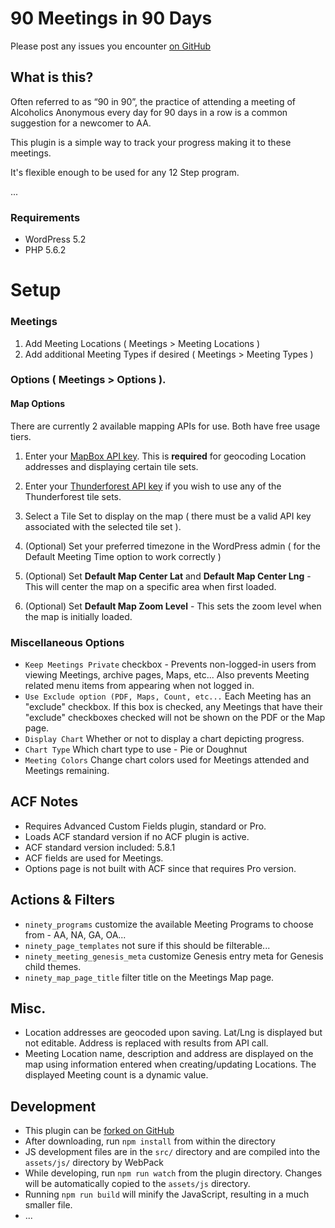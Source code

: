 # 90 Meetings in 90 Days

Please post any issues you encounter [on GitHub](https://github.com/machouinard/ninety-ninety/issues)

## What is this?
Often referred to as “90 in 90”, the practice of attending a meeting of Alcoholics Anonymous every day for 90 days in a row is a common suggestion for a newcomer to AA.

This plugin is a simple way to track your progress making it to these meetings.

It's flexible enough to be used for any 12 Step program.

...



### Requirements
* WordPress 5.2
* PHP 5.6.2

# Setup
### Meetings
1. Add Meeting Locations ( Meetings > Meeting Locations )
1. Add additional Meeting Types if desired ( Meetings > Meeting Types )



### Options ( Meetings > Options ). 

#### Map Options
There are currently 2 available mapping APIs for use.  Both have free usage tiers.
1. Enter your [MapBox API key](https://account.mapbox.com/auth/signup/). This is __required__ for geocoding
Location addresses and displaying certain tile sets.
1. Enter your [Thunderforest API key](https://www.thunderforest.com/pricing/) if you wish to use any of the Thunderforest tile sets. 
1. Select a Tile Set to display on the map ( there must be a valid API key associated with the selected tile set ).

1. (Optional) Set your preferred timezone in the WordPress admin ( for the Default Meeting Time option to work correctly )
1. (Optional) Set __Default Map Center Lat__ and __Default Map Center Lng__ - This will center the map on a specific area when first loaded.
1. (Optional) Set __Default Map Zoom Level__ - This sets the zoom level when the map is initially loaded.

### Miscellaneous Options
* `Keep Meetings Private` checkbox - Prevents non-logged-in users from viewing Meetings, archive pages, Maps, etc...  Also prevents
Meeting related menu items from appearing when not logged in.
* `Use Exclude option (PDF, Maps, Count, etc...` Each Meeting has an "exclude" checkbox.  If this box is checked, any
Meetings that have their "exclude" checkboxes checked will not be shown on the PDF or the Map page.
* `Display Chart` Whether or not to display a chart depicting progress.
* `Chart Type` Which chart type to use - Pie or Doughnut
* `Meeting Colors` Change chart colors used for Meetings attended and Meetings remaining.

## ACF Notes
* Requires Advanced Custom Fields plugin, standard or Pro.
* Loads ACF standard version if no ACF plugin is active.
* ACF standard version included: 5.8.1
* ACF fields are used for Meetings.
* Options page is not built with ACF since that requires Pro version.



## Actions & Filters
* `ninety_programs` customize the available Meeting Programs to choose from - AA, NA, GA, OA...
* `ninety_page_templates` not sure if this should be filterable...
* `ninety_meeting_genesis_meta` customize Genesis entry meta for Genesis child themes.
* `ninety_map_page_title` filter title on the Meetings Map page.

## Misc.
* Location addresses are geocoded upon saving.  Lat/Lng is displayed but not editable.  Address is 
replaced with results from API call.
* Meeting Location name, description and address are displayed on the map using information entered when 
creating/updating Locations.  The displayed Meeting count is a dynamic value. 

## Development
* This plugin can be [forked on GitHub](https://github.com/machouinard/ninety-ninety)
* After downloading, run `npm install` from within the directory
* JS development files are in the `src/` directory and are compiled into the `assets/js/` directory by WebPack
* While developing, run `npm run watch` from the plugin directory.  Changes will be automatically copied to the `assets/js` directory.
* Running `npm run build` will minify the JavaScript, resulting in a much smaller file.
* ...
